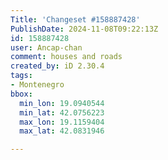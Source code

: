 ```yaml
---
Title: 'Changeset #158887428'
PublishDate: 2024-11-08T09:22:13Z
id: 158887428
user: Ancap-chan
comment: houses and roads
created_by: iD 2.30.4
tags:
- Montenegro
bbox:
  min_lon: 19.0940544
  min_lat: 42.0756223
  max_lon: 19.1159404
  max_lat: 42.0831946

---
```

